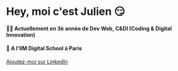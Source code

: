 # Hey, moi c'est Julien 😏

#### 👨‍🎓 Actuellement en 3è année de Dev Web, C&DI (Coding & Digital Innovation)
#### 🏢 A l'IIM Digital School à Paris

[Ajoutez-moi sur LinkedIn](https://www.linkedin.com/in/julien-grenouilleau-a46429207/)
